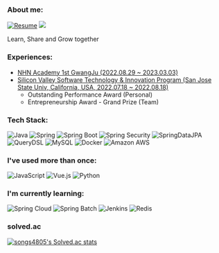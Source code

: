 ### About me:
[![Resume](https://img.shields.io/badge/Resume-000000?style=flat-square&logo=Notion&logoColor=white)](https://harmless-colossus-e1e.notion.site/b298b0dc13cd45959d81b5445feb3467)
<a href="https://velog.io/@songs4805"><img src="https://img.shields.io/badge/Blog-11B48A?style=flat-square&logo=Vimeo&logoColor=white&link=https://velog.io/@songs4805"/></a>

Learn, Share and Grow together

### Experiences:
- [NHN Academy 1st GwangJu (2022.08.29 ~ 2023.03.03)](https://github.com/nhnacademy-1st-gwangju)
- [Silicon Valley Software Technology & Innovation Program (San Jose State Univ, California, USA, 2022.07.18 ~ 2022.08.18)](https://github.com/unhas01/Re-Camping)
  - Outstanding Performance Award (Personal)
  - Entrepreneurship Award - Grand Prize (Team)

### Tech Stack:

![Java](https://img.shields.io/badge/Java-007396?style=flat-square&logo=Java)
![Spring](https://img.shields.io/badge/Spring-6DB33F?style=flat-square&logo=spring&logoColor=white)
![Spring Boot](http://img.shields.io/badge/Spring%20Boot-6DB33F?style=flat-square&logo=SpringBoot&logoColor=white)
![Spring Security](https://img.shields.io/static/v1?style=flat-square&message=Spring+Security&color=6DB33F&logo=Spring+Security&logoColor=FFFFFF&label=)
![SpringDataJPA](https://img.shields.io/badge/Spring%20Data%20JPA-6DB33F?style=flat&logo=Spring&logoColor=white)
![QueryDSL](http://img.shields.io/badge/QueryDSL-4479A1?style=flat-square&logo=Hibernate&logoColor=white)
![MySQL](http://img.shields.io/badge/MySQL-4479A1?style=flat-square&logo=MySQL&logoColor=white)
![Docker](http://img.shields.io/badge/Docker-2496ED?style=flat-square&logo=Docker&logoColor=white)
![Amazon AWS](http://img.shields.io/badge/Amazon%20AWS-232F3E?style=flat-square&logo=AmazonAWS)

### I've used more than once:
![JavaScript](http://img.shields.io/badge/JavaScript-F7DF1E?style=flat-square&logo=JavaScript&logoColor=white)
![Vue.js](http://img.shields.io/badge/Vue.js-4FC88D?style=flat-square&logo=Vue.js&logoColor=white)
![Python](http://img.shields.io/badge/Python-3776AB?style=flat-square&logo=Python&logoColor=white)

### I'm currently learning:
![Spring Cloud](http://img.shields.io/badge/Spring%20Cloud-6DB33F?style=flat-square&logo=Spring&logoColor=white)
![Spring Batch](http://img.shields.io/badge/Spring%20Batch-6DB33F?style=flat-square&logo=Spring&logoColor=white)
![Jenkins](http://img.shields.io/badge/Jenkins-D24939?style=flat-square&logo=Jenkins&logoColor=white)
![Redis](https://img.shields.io/badge/Redis-DC382D?style=flat-square&logo=Redis&logoColor=white)

<!--
![Kotlin](http://img.shields.io/badge/Kotlin-7F52FF?style=flat-square&logo=Kotlin&logoColor=white)
-->

### solved.ac
[![songs4805's Solved.ac stats](http://mazassumnida.wtf/api/v2/generate_badge?boj=songs4805)](https://solved.ac/songs4805/)
